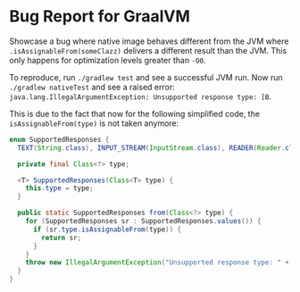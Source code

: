 # Bug Report for GraalVM

Showcase a bug where native image behaves different from the JVM where `.isAssignableFrom(someClazz)` delivers a
different result than the JVM. This only happens for optimization levels greater than `-O0`.

To reproduce, run `./gradlew test` and see a successful JVM run. Now run `./gradlew nativeTest` and see a raised error:
`java.lang.IllegalArgumentException: Unsupported response type: [B`.

This is due to the fact that now for the following simplified code, the `isAssignableFrom(type)` is not taken anymore:

```java
enum SupportedResponses {
  TEXT(String.class), INPUT_STREAM(InputStream.class), READER(Reader.class), BYTE_ARRAY(byte[].class);

  private final Class<?> type;

  <T> SupportedResponses(Class<T> type) {
    this.type = type;
  }

  public static SupportedResponses from(Class<?> type) {
    for (SupportedResponses sr : SupportedResponses.values()) {
      if (sr.type.isAssignableFrom(type)) {
        return sr;
      }
    }
    throw new IllegalArgumentException("Unsupported response type: " + type.getName());
  }
}
```
